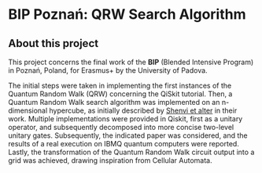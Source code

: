 # BIP Poznań: QRW Search Algorithm

## About this project
This project concerns the final work of the **BIP** (Blended Intensive Program) in Poznań, Poland, for Erasmus+ by the University of Padova.

The initial steps were taken in implementing the first instances of the Quantum Random Walk (QRW) concerning the QiSkit tutorial. Then, a Quantum Random Walk search algorithm was implemented on an n-dimensional hypercube, as initially described by [Shenvi et alter](https://arxiv.org/abs/quant-ph/0210064) in their work. Multiple implementations were provided in Qiskit, first as a unitary operator, and subsequently decomposed into more concise two-level unitary gates. Subsequently, the indicated paper was considered, and the results of a real execution on IBMQ quantum computers were reported. Lastly, the transformation of the Quantum Random Walk circuit output into a grid was achieved, drawing inspiration from Cellular Automata.


